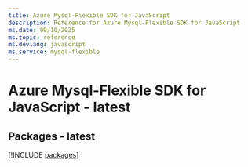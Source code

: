 ```yaml
---
title: Azure Mysql-Flexible SDK for JavaScript
description: Reference for Azure Mysql-Flexible SDK for JavaScript
ms.date: 09/10/2025
ms.topic: reference
ms.devlang: javascript
ms.service: mysql-flexible
---
```

# Azure Mysql-Flexible SDK for JavaScript - latest
## Packages - latest
[!INCLUDE [packages](mysql-flexible-index.md)]